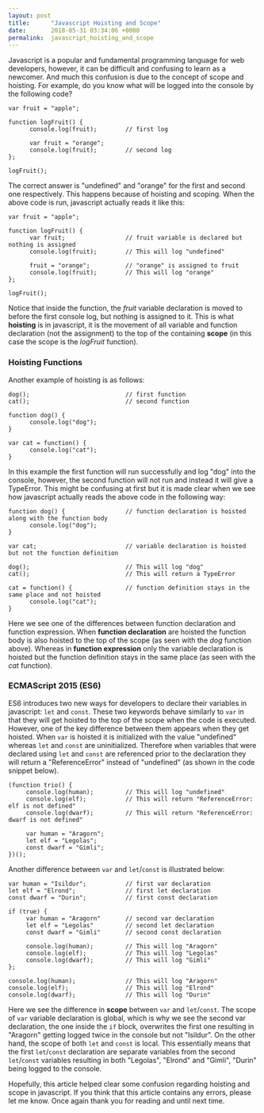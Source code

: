 ```yaml
---
layout: post
title:      "Javascript Hoisting and Scope"
date:       2018-05-31 03:34:06 +0000
permalink:  javascript_hoisting_and_scope
---
```



Javascript is a popular and fundamental programming language for web developers, however, it can be difficult and confusing to learn as a newcomer. And much this confusion is due to the concept of scope and hoisting. For example, do you know what will be logged into the console by the following code?

```
var fruit = "apple";

function logFruit() {
      console.log(fruit);        // first log
			
      var fruit = "orange";
      console.log(fruit);        // second log
};

logFruit();
```

The correct answer is "undefined" and "orange" for the first and second one respectively. This happens because of hoisting and scoping. When the above code is run, javascript actually reads it like this: 

```
var fruit = "apple";

function logFruit() {
      var fruit;                 // fruit variable is declared but nothing is assigned
      console.log(fruit);        // This will log "undefined"
			
      fruit = "orange";          // "orange" is assigned to fruit
      console.log(fruit);        // This will log "orange"
};

logFruit();
```

Notice that inside the function, the *fruit* variable declaration is moved to before the first console log, but nothing is assigned to it. This is what **hoisting** is in javascript, it is the movement of all variable and function declaration (not the assignment) to the top of the containing **scope** (in this case the scope is the *logFruit* function). 

### Hoisting Functions


Another example of hoisting is as follows: 

```
dog();                           // first function
cat();                           // second function

function dog() {
      console.log("dog");
}

var cat = function() {
      console.log("cat");
}
```

In this example the first function will run successfully and log "dog" into the console, however, the second function will not run and instead it will give a TypeError. This might be confusing at first but it is made clear when we see how javascript actually reads the above code in the following way:  

```
function dog() {                 // function declaration is hoisted along with the function body
      console.log("dog");
}

var cat;                         // variable declaration is hoisted but not the function definition

dog();                           // This will log "dog"
cat();                           // This will return a TypeError

cat = function() {               // function definition stays in the same place and not hoisted
      console.log("cat");
}
```

Here we see one of the differences between function declaration and function expression. When **function declaration** are hoisted the function body is also hoisted to the top of the scope (as seen with the *dog* function above). Whereas in **function expression** only the variable declaration is hoisted but the function definition stays in the same place (as seen with the *cat* function).

### ECMAScript 2015 (ES6)


ES6 introduces two new ways for developers to declare their variables in javascript: `let` and `const`. These two keywords behave similarly to `var` in that they will get hoisted to the top of the scope when the code is executed. However, one of the key difference between them appears when they get hoisted. When `var` is hoisted it is initialized with the value "undefined" whereas `let` and `const` are uninitialized. Therefore when variables that were declared using `let` and `const` are referenced prior to the declaration they will return a "ReferenceError" instead of "undefined" (as shown in the code snippet below). 

```
(function trio() {
     console.log(human);         // This will log "undefined"
     console.log(elf);           // This will return "ReferenceError: elf is not defined"
     console.log(dwarf);         // This will return "ReferenceError: dwarf is not defined"
		 
     var human = "Aragorn";
     let elf = "Legolas";
     const dwarf = "Gimli";
})();
```

Another difference between `var` and `let`/`const` is illustrated below:

```
var human = "Isildur";           // first var declaration
let elf = "Elrond";              // first let declaration
const dwarf = "Durin";           // first const declaration

if (true) {
     var human = "Aragorn"       // second var declaration
     let elf = "Legolas"         // second let declaration
     const dwarf = "Gimli"       // second const declaration
		 
     console.log(human);         // This will log "Aragorn"
     console.log(elf);           // This will log "Legolas"
     console.log(dwarf);         // This will log "Gimli"
};
		 
console.log(human);              // This will log "Aragorn"
console.log(elf);                // This will log "Elrond"
console.log(dwarf);              // This will log "Durin"
```

Here we see the difference in **scope** between `var` and `let`/`const`. The scope of `var` variable declaration is global, which is why we see the second var declaration, the one inside the `if` block, overwrites the first one resulting in "Aragorn" getting logged twice in the console but not "Isildur". On the other hand, the scope of both `let` and `const` is local. This essentially means that the first `let`/`const` declaration are separate variables from the second `let`/`const` variables resulting in both "Legolas", "Elrond" and "Gimli", "Durin" being logged to the console.  

Hopefully, this article helped clear some confusion regarding hoisting and scope in javascript. If you think that this article contains any errors, please let me know. Once again thank you for reading and until next time.
